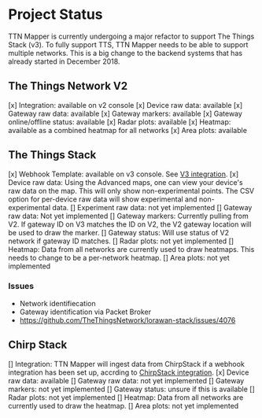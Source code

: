 # Project Status

TTN Mapper is currently undergoing a major refactor to support The Things Stack (v3). To fully support TTS, TTN Mapper needs to be able to support multiple networks. 
This is a big change to the backend systems that has already started in December 2018.

## The Things Network V2

[x] Integration: available on v2 console
[x] Device raw data: available
[x] Gateway raw data: available
[x] Gateway markers: available
[x] Gateway online/offline status: available
[x] Radar plots: available
[x] Heatmap: available as a combined heatmap for all networks
[x] Area plots: available

## The Things Stack

[x] Webhook Template: available on v3 console. See [V3 integration](integration/tts-integration-v3.md).
[x] Device raw data: Using the Advanced maps, one can view your device's raw data on the map. This will only show non-experimental points. The CSV option for per-device raw data will show experimental and non-experimental data.
[] Experiment raw data: not yet implemented
[] Gateway raw data: Not yet implemented
[] Gateway markers: Currently pulling from V2. If gateway ID on V3 matches the ID on V2, the V2 gateway location will be used to draw the marker.
[] Gateway status: Will use status of V2 network if gateway ID matches.
[] Radar plots: not yet implemented
[] Heatmap: Data from all networks are currently used to draw heatmaps. This needs to change to be a per-network heatmap.
[] Area plots: not yet implemented

### Issues
* Network identifiecation
* Gateway identification via Packet Broker
* https://github.com/TheThingsNetwork/lorawan-stack/issues/4076

## Chirp Stack

[] Integration: TTN Mapper will ingest data from ChirpStack if a webhook integration has been set up, accrding to [ChirpStack integration](integrations/chirpstack.md).
[x] Device raw data: available
[] Gateway raw data: not yet implemented
[] Gateway markers: not yet implemented
[] Gateway status: unsure if this is available
[] Radar plots: not yet implemented
[] Heatmap: Data from all networks are currently used to draw the heatmap.
[] Area plots: not yet implemented
